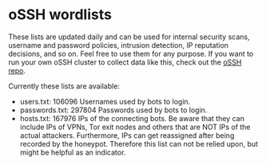 # oSSH wordlists
These lists are updated daily and can be used for internal security scans, username and password policies, intrusion detection, IP reputation decisions, and so on. Feel free to use them for any purpose. If you want to run your own oSSH cluster to collect data like this, check out the [oSSH repo](https://github.com/toxyl/ossh).  

Currently these lists are available:  
- users.txt: 106096                                                                                                                                                                                                                                                                                                                                                                                                                                                                                                                                                Usernames used by bots to login. 
- passwords.txt: 297804                                                                                                                                                                                                                                                                                                                                                                                                                                                                                                                                                Passwords used by bots to login. 
- hosts.txt: 167976                                                                                                                                                                                                                                                                                                                                                                                                                                                                                                                                                IPs of the connecting bots. Be aware that they can include IPs of VPNs, Tor exit nodes and others that are NOT IPs of the actual attackers. Furthermore, IPs can get reassigned after being recorded by the honeypot. Therefore this list can not be relied upon, but might be helpful as an indicator.
